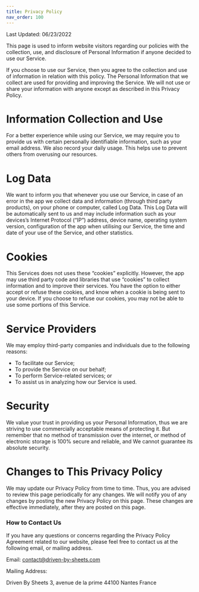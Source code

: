 ```yaml
---
title: Privacy Policy
nav_order: 100
---
```


Last Updated: 06/23/2022

This page is used to inform website visitors regarding our policies with the collection, use, and disclosure of Personal Information if anyone decided to use our Service.

If you choose to use our Service, then you agree to the collection and use of information in relation with this policy. The Personal Information that we collect are used for providing and improving the Service. We will not use or share your information with anyone except as described in this Privacy Policy.


# Information Collection and Use

For a better experience while using our Service, we may require you to provide us with certain personally identifiable information, such as your email address. We also record your daily usage. This helps use to prevent others from overusing our resources.


# Log Data

We want to inform you that whenever you use our Service, in case of an error in the app we collect data and information (through third party products), on your phone or computer, called Log Data. This Log Data will be automatically sent to us and may include information such as your devices’s Internet Protocol (“IP”) address, device name, operating system version, configuration of the app when utilising our Service, the time and date of your use of the Service, and other statistics.

# Cookies

This Services does not uses these “cookies” explicitly. However, the app may use third party code and libraries that use “cookies” to collect information and to improve their services. You have the option to either accept or refuse these cookies, and know when a cookie is being sent to your device. If you choose to refuse our cookies, you may not be able to use some portions of this Service.

# Service Providers

We may employ third-party companies and individuals due to the following reasons:

* To facilitate our Service;
* To provide the Service on our behalf;
* To perform Service-related services; or
* To assist us in analyzing how our Service is used.

# Security

We value your trust in providing us your Personal Information, thus we are striving to use commercially acceptable means of protecting it. But remember that no method of transmission over the internet, or method of electronic storage is 100% secure and reliable, and We cannot guarantee its absolute security.

# Changes to This Privacy Policy

We may update our Privacy Policy from time to time. Thus, you are advised to review this page periodically for any changes. We will notify you of any changes by posting the new Privacy Policy on this page. These changes are effective immediately, after they are posted on this page.

### How to Contact Us

If you have any questions or concerns regarding the Privacy Policy Agreement related to our website, please feel free to contact us at the following email,  or mailing address.

Email: contact@driven-by-sheets.com

Mailing Address:

Driven By Sheets
3, avenue de la prime
44100 Nantes
France
